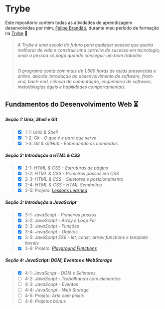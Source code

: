 # Trybe

Este repositório contém todas as atividades de aprendizagem desenvolvidas por mim, [Felipe Brandão](https://linkedin.com/in/felipebrandaodasilva/), durante meu período de formação na [Trybe](https://www.betrybe.com/) 🚀

> ###### A Trybe é uma escola do futuro para qualquer pessoa que queira melhorar de vida e construir uma carreira de sucesso em tecnologia, onde a pessoa só paga quando conseguir um bom trabalho.  
> ###### O programa conta com mais de 1.500 horas de aulas presenciais e online, aborda introdução ao desenvolvimento de software, front-end, back-end, ciência da computação, engenharia de software, metodologias ágeis e habilidades comportamentais.

## Fundamentos do Desenvolvimento Web ⏳

##### Seção 1: Unix, Shell e Git

>- [X] 1-1: _Unix & Shell_
>- [X] 1-2: _Git - O que é e para que serve_
>- [X] 1-3: _Git & GitHub - Entendendo os comandos_

##### Seção 2: Introdução a HTML & CSS

>- [X] 2-1: _HTML & CSS - Estruturas de página_
>- [X] 2-2: _HTML & CSS - Primeiros passos em CSS_
>- [X] 2-3: _HTML & CSS - Seletores e posicionamento_
>- [X] 2-4: _HTML & CSS - HTML Semântico_
>- [X] 2-5: _Projeto: [Lessons Learned](https://github.com/tryber/sd-033-a-project-lessons-learned/pull/22)_

##### Seção 3: Introdução a JavaScript

>- [X] 3-1: _JavaScript - Primeiros passos_
>- [X] 3-2: _JavaScript - Array e Loop For_
>- [X] 3-3: _JavaScript - Funções_
>- [X] 3-4: _JavaScript - Objetos_
>- [X] 3-5: _JavaScript ES6 - let, const, arrow functions e template literals_
>- [X] 3-6: _Projeto: [Playground Functions](https://github.com/tryber/sd-033-a-project-playground-functions/pull/123)_

##### Seção 4: JavaScript: DOM, Eventos e WebStorage
>
>- [X] 4-1: _JavaScript - DOM e Seletores_
>- [ ] 4-2: _JavaScript - Trabalhando com elementos_
>- [ ] 4-3: _JavaScript - Eventos_
>- [ ] 4-4: _JavaScript - Web Storage_
>- [ ] 4-5: _Projeto: Arte com pixels_
>- [ ] 4-6: _Projetos bônus_
